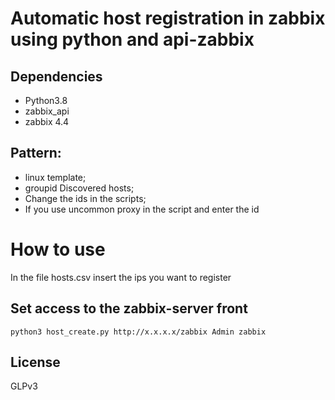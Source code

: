 # Automatic host registration in zabbix using python and api-zabbix

## Dependencies

- Python3.8
- zabbix_api
- zabbix 4.4

## Pattern:

- linux template;
- groupid Discovered hosts;
- Change the ids in the scripts;
- If you use uncommon proxy in the script and enter the id

# How to use

In the file hosts.csv insert the ips you want to register

## Set access to the zabbix-server front
```
python3 host_create.py http://x.x.x.x/zabbix Admin zabbix
```
## License
GLPv3